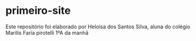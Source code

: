 # primeiro-site
Este repositório foi elaborado por Heloisa dos Santos Silva, aluna do colégio Marilis Faria pirotelli 1ºA da manhã
